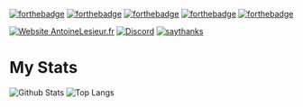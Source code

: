 [![forthebadge](https://forthebadge.com/images/badges/works-on-my-machine.svg)](https://forthebadge.com) [![forthebadge](https://forthebadge.com/images/badges/powered-by-energy-drinks.svg)](https://forthebadge.com) [![forthebadge](https://forthebadge.com/images/badges/designed-in-ms-paint.svg)](https://forthebadge.com) [![forthebadge](https://forthebadge.com/images/badges/makes-people-smile.svg)](https://forthebadge.com) [![forthebadge](https://forthebadge.com/images/badges/certified-snoop-lion.svg)](https://forthebadge.com)

[![Website AntoineLesieur.fr](https://img.shields.io/website-up-down-green-red/http/antoinelesieur.fr.svg)](http://antoinelesieur.fr/)
[![Discord](https://badgen.net/badge/icon/discord?icon=discord&label)](https://discord.gg/X4BtdBMnvu)
[![saythanks](https://img.shields.io/badge/say-thanks-ff69b4.svg)](https://saythanks.io/to/itzwam)

# My Stats

![Github Stats](https://github-readme-stats.vercel.app/api?username=itzwam&show_icons=true&count_private=true)
![Top Langs](https://github-readme-stats.vercel.app/api/top-langs/?username=itzwam&langs_count=4&layout=compact)

